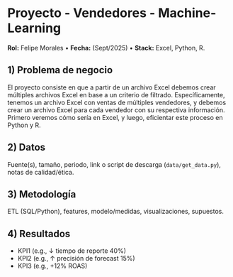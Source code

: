 # Proyecto - Vendedores - Machine-Learning

**Rol:** Felipe Morales • **Fecha:** (Sept/2025) • **Stack:** Excel, Python, R.

## 1) Problema de negocio
El proyecto consiste en que a partir de un archivo Excel debemos crear múltiples archivos Excel en 
base a un criterio de filtrado.
Específicamente, tenemos un archivo Excel con ventas de múltiples vendedores, y debemos  crear un 
archivo Excel para cada vendedor con su respectiva información. 
Primero veremos cómo sería en Excel, y luego, eficientar este proceso en Python y R.

## 2) Datos
Fuente(s), tamaño, periodo, link o script de descarga (`data/get_data.py`), notas de calidad/ética.

## 3) Metodología
ETL (SQL/Python), features, modelo/medidas, visualizaciones, supuestos.

## 4) Resultados
- KPI1 (e.g., ↓ tiempo de reporte 40%)
- KPI2 (e.g., ↑ precisión de forecast 15%)
- KPI3 (e.g., +12% ROAS)
